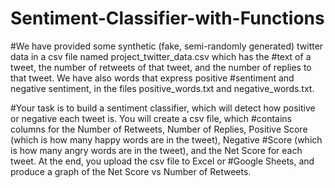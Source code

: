 # Sentiment-Classifier-with-Functions

#We have provided some synthetic (fake, semi-randomly generated) twitter data in a csv file named project_twitter_data.csv which has the #text of a tweet, the number of retweets of that tweet, and the number of replies to that tweet. We have also words that express positive #sentiment and negative sentiment, in the files positive_words.txt and negative_words.txt.

#Your task is to build a sentiment classifier, which will detect how positive or negative each tweet is. You will create a csv file, which #contains columns for the Number of Retweets, Number of Replies, Positive Score (which is how many happy words are in the tweet), Negative #Score (which is how many angry words are in the tweet), and the Net Score for each tweet. At the end, you upload the csv file to Excel or #Google Sheets, and produce a graph of the Net Score vs Number of Retweets.
